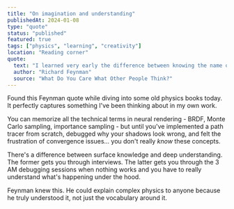```yaml
---
title: "On imagination and understanding"
publishedAt: 2024-01-08
type: "quote"
status: "published"
featured: true
tags: ["physics", "learning", "creativity"]
location: "Reading corner"
quote:
  text: "I learned very early the difference between knowing the name of something and knowing something."
  author: "Richard Feynman"
  source: "What Do You Care What Other People Think?"
---
```


Found this Feynman quote while diving into some old physics books today. It perfectly captures something I've been thinking about in my own work.

You can memorize all the technical terms in neural rendering - BRDF, Monte Carlo sampling, importance sampling - but until you've implemented a path tracer from scratch, debugged why your shadows look wrong, and felt the frustration of convergence issues... you don't really *know* these concepts.

There's a difference between surface knowledge and deep understanding. The former gets you through interviews. The latter gets you through the 3 AM debugging sessions when nothing works and you have to really understand what's happening under the hood.

Feynman knew this. He could explain complex physics to anyone because he truly understood it, not just the vocabulary around it.